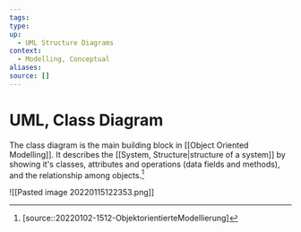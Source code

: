 ```yaml
---
tags:
type:
up:
  - UML Structure Diagrams
context:
  - Modelling, Conceptual
aliases:
source: []
---
```


# UML, Class Diagram

The class diagram is the main building block in [[Object Oriented Modelling]]. It describes the [[System, Structure|structure of a system]] by showing it's classes, attributes and operations (data fields and methods), and the relationship among objects.[^1]

![[Pasted image 20220115122353.png]]

[^1]: [source::20220102-1512-ObjektorientierteModellierung]
